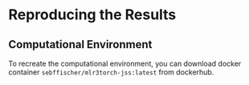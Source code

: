 # Reproducing the Results 

## Computational Environment

To recreate the computational environment, you can download docker container
`sebffischer/mlr3torch-jss:latest` from dockerhub.



